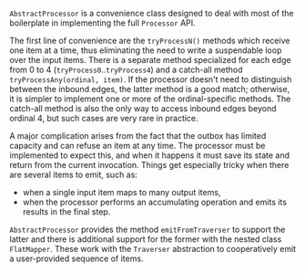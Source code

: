 `AbstractProcessor` is a convenience class designed to deal with most of
the boilerplate in implementing the full `Processor` API.

The first line of convenience are the `tryProcessN()` methods which
receive one item at a time, thus eliminating the need to write a
suspendable loop over the input items. There is a separate method
specialized for each edge from 0 to 4 (`tryProcess0`..`tryProcess4`) and
a catch-all method `tryProcessAny(ordinal, item)`. If the processor
doesn't need to distinguish between the inbound edges, the latter method
is a good match; otherwise, it is simpler to implement one or more
of the ordinal-specific methods. The catch-all method is also the only
way to access inbound edges beyond ordinal 4, but such cases are very
rare in practice.

A major complication arises from the fact that the outbox has limited
capacity and can refuse an item at any time. The processor must be
implemented to expect this, and when it happens it must save its state
and return from the current invocation. Things get especially tricky
when there are several items to emit, such as:

- when a single input item maps to many output items,
- when the processor performs an accumulating operation and emits its
results in the final step.

`AbstractProcessor` provides the method `emitFromTraverser` to support
the latter and there is additional support for the former with the
nested class `FlatMapper`. These work with the `Traverser` abstraction
to cooperatively emit a user-provided sequence of items.
